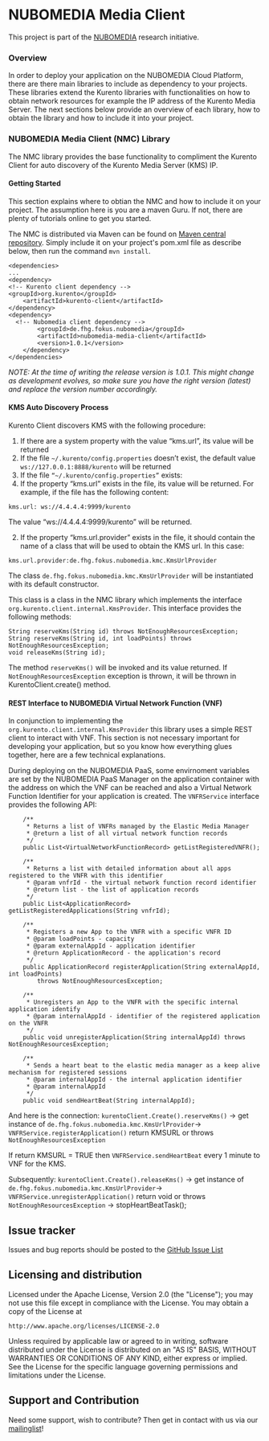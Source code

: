 # NUBOMEDIA Media Client


This project is part of the [NUBOMEDIA](http://www.nubomedia.eu/) research initiative.

### Overview
In order to deploy your application on the NUBOMEDIA Cloud Platform, there are there main libraries to include as dependency to your projects.
These libraries extend the Kurento libraries with functionalities on how to obtain network resources for example the IP address of the Kurento Media Server.
The next sections below provide an overview of each library, how to obtain the library and how to include it into your project.

### NUBOMEDIA Media Client (NMC) Library
The NMC library provides the base functionality to compliment the Kurento Client for auto discovery of the Kurento Media Server (KMS) IP.

#### Getting Started
This section explains where to obtian the NMC and how to include it on your project. The assumption here is you are a maven Guru. If not, there are plenty of tutorials online to get you started.

The NMC is distributed via Maven can be found on [Maven central repository](http://search.maven.org/#search%7Cga%7C1%7Cde.fhg).
Simply include it on your project's pom.xml file as describe below, then run the command ```mvn install```.

```
<dependencies>
...
<dependency>
<!-- Kurento client dependency -->
<groupId>org.kurento</groupId>
	<artifactId>kurento-client</artifactId>
</dependency>
<dependency>
  <!-- Nubomedia client dependency -->
		<groupId>de.fhg.fokus.nubomedia</groupId>
		<artifactId>nubomedia-media-client</artifactId>
		<version>1.0.1</version>
	</dependency>
</dependencies>
```
*NOTE: At the time of writing the release version is 1.0.1. This might change as development evolves, so make sure you have the right version (latest) and replace the version number accordingly.*

#### KMS Auto Discovery Process
Kurento Client discovers KMS with the following procedure:

1. If there are a system property with the value “kms.url”, its value will be returned
1. If the file ```~/.kurento/config.properties``` doesn’t exist, the default value ```ws://127.0.0.1:8888/kurento``` will be returned
1. If the file ```“~/.kurento/config.properties”``` exists:
  1. If the property “kms.url” exists in the file, its value will be returned. For example, if the file has the following content:
  ```
  kms.url: ws://4.4.4.4:9999/kurento
  ```
  The value “ws://4.4.4.4:9999/kurento” will be returned.
  
  2. If the property “kms.url.provider” exists in the file, it should contain the name of a class that will be used to obtain the KMS url. 
  In this case:
 
  ```
  kms.url.provider:de.fhg.fokus.nubomedia.kmc.KmsUrlProvider
  ```
  The class ```de.fhg.fokus.nubomedia.kmc.KmsUrlProvider``` will be instantiated with its default constructor. 

This class is a class in the NMC library which implements the interface ```org.kurento.client.internal.KmsProvider```. 
This interface provides the following methods:

```
String reserveKms(String id) throws NotEnoughResourcesException;
String reserveKms(String id, int loadPoints) throws NotEnoughResourcesException;
void releaseKms(String id);
```
The method ```reserveKms()``` will be invoked and its value returned. If ```NotEnoughResourcesException``` exception is thrown, it will be thrown in KurentoClient.create() method.


#### REST Interface to NUBOMEDIA Virtual Network Function (VNF)
In conjunction to implementing the ```org.kurento.client.internal.KmsProvider``` this library uses a simple REST client to interact with VNF. This section is not necessary important for developing your application, but so you know how everything glues together, here are a few technical explanations.

During deploying on the NUBOMEDIA PaaS, some envirnoment variables are set by the NUBOMEDIA PaaS Manager on the application container with the address on which the VNF can be reached and also a Virtual Network Function Identifier for your application is created. The ```VNFRService``` interface provides the following API:
```
	/**
	 * Returns a list of VNFRs managed by the Elastic Media Manager
	 * @return a list of all virtual network function records
	 */
	public List<VirtualNetworkFunctionRecord> getListRegisteredVNFR();
	
	/**
	 * Returns a list with detailed information about all apps registered to the VNFR with this identifier
	 * @param vnfrId - the virtual network function record identifier
	 * @return list - the list of application records
	 */
	public List<ApplicationRecord> getListRegisteredApplications(String vnfrId);
	
	/**
	 * Registers a new App to the VNFR with a specific VNFR ID
	 * @param loadPoints - capacity
	 * @param externalAppId - application identifier
	 * @return ApplicationRecord - the application's record
	 */
	public ApplicationRecord registerApplication(String externalAppId, int loadPoints) 
		throws NotEnoughResourcesException;
	
	/**
	 * Unregisters an App to the VNFR with the specific internal application identify
	 * @param internalAppId - identifier of the registered application on the VNFR
	 */
	public void unregisterApplication(String internalAppId) throws NotEnoughResourcesException;
	
	/**
	 * Sends a heart beat to the elastic media manager as a keep alive mechanism for registered sessions
	 * @param internalAppId - the internal application identifier
	 * @param internalAppId
	 */
	public void sendHeartBeat(String internalAppId);
```
And here is the connection:
```kurentoClient.Create().reserveKms()``` -> get instance of ```de.fhg.fokus.nubomedia.kmc.KmsUrlProvider```-> ```VNFRService.registerApplication()``` return KMSURL or throws ```NotEnoughResourcesException```

If return KMSURL = TRUE then ```VNFRService.sendHeartBeat``` every 1 minute to VNF for the KMS.

Subsequently:
```kurentoClient.Create().releaseKms()``` -> get instance of ```de.fhg.fokus.nubomedia.kmc.KmsUrlProvider```-> ```VNFRService.unregisterApplication()``` return void or throws ```NotEnoughResourcesException``` -> stopHeartBeatTask();

Issue tracker
-------------

Issues and bug reports should be posted to the [GitHub Issue List](https://github.com/fhg-fokus-nubomedia/kurento-client-extended/issues)

Licensing and distribution
--------------------------

Licensed under the Apache License, Version 2.0 (the "License");
you may not use this file except in compliance with the License.
You may obtain a copy of the License at

    http://www.apache.org/licenses/LICENSE-2.0

Unless required by applicable law or agreed to in writing, software
distributed under the License is distributed on an "AS IS" BASIS,
WITHOUT WARRANTIES OR CONDITIONS OF ANY KIND, either express or implied.
See the License for the specific language governing permissions and
limitations under the License.

Support and Contribution
-------------------------

Need some support, wish to contribute? Then get in contact with us via our [mailinglist](mailto:nubomedia@fokus.fraunhofer.de)!
